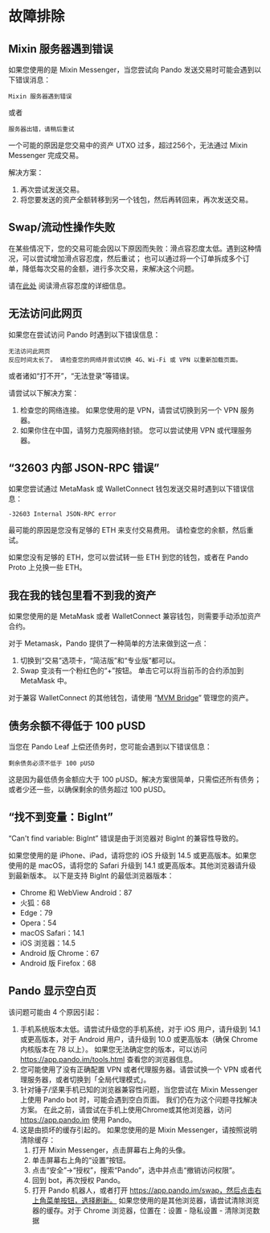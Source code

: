# 故障排除

## Mixin 服务器遇到错误

如果您使用的是 Mixin Messenger，当您尝试向 Pando 发送交易时可能会遇到以下错误消息：

```
Mixin 服务器遇到错误
```

或者

```
服务器出错，请稍后重试
```

一个可能的原因是您交易中的资产 UTXO 过多，超过256个，无法通过 Mixin Messenger 完成交易。

解决方案：

1. 再次尝试发送交易。
2. 将您要发送的资产全额转移到另一个钱包，然后再转回来，再次发送交易。

## Swap/流动性操作失败

在某些情况下，您的交易可能会因以下原因而失败：滑点容忍度太低。遇到这种情况，可以尝试增加滑点容忍度，然后重试；
也可以通过将一个订单拆成多个订单，降低每次交易的金额，进行多次交易，来解决这个问题。

请在[此处](./trade.md#slippage-tolerance) 阅读滑点容忍度的详细信息。

## 无法访问此网页

如果您在尝试访问 Pando 时遇到以下错误信息：

```
无法访问此网页
反应时间太长了。 请检查您的网络并尝试切换 4G、Wi-Fi 或 VPN 以重新加载页面。
```

或者诸如“打不开”，“无法登录”等错误。

请尝试以下解决方案：

1. 检查您的网络连接。 如果您使用的是 VPN，请尝试切换到另一个 VPN 服务器。
2. 如果你住在中国，请努力克服网络封锁。 您可以尝试使用 VPN 或代理服务器。

## “32603 内部 JSON-RPC 错误”

如果您尝试通过 MetaMask 或 WalletConnect 钱包发送交易时遇到以下错误信息：

```
-32603 Internal JSON-RPC error
```

最可能的原因是您没有足够的 ETH 来支付交易费用。 请检查您的余额，然后重试。

如果您没有足够的 ETH，您可以尝试转一些 ETH 到您的钱包，或者在 Pando Proto 上兑换一些 ETH。

## 我在我的钱包里看不到我的资产

如果您使用的是 MetaMask 或者 WalletConnect 兼容钱包，则需要手动添加资产合约。

对于 Metamask，Pando 提供了一种简单的方法来做到这一点：

1. 切换到“交易”选项卡，“简洁版”和“专业版”都可以。
2. Swap 变淡有一个粉红色的“+”按钮。 单击它可以将当前币的合约添加到 MetaMask 中。

对于兼容 WalletConnect 的其他钱包，请使用 “[MVM Bridge](https://bridge.mvm.app/)” 管理您的资产。

## 债务余额不得低于 100 pUSD

当您在 Pando Leaf 上偿还债务时，您可能会遇到以下错误信息：

```
剩余债务必须不低于 100 pUSD
```

这是因为最低债务金额应大于 100 pUSD。解决方案很简单，只需偿还所有债务；或者少还一些，以确保剩余的债务超过 100 pUSD。

## “找不到变量：BigInt”

“Can't find variable: BigInt” 错误是由于浏览器对 BigInt 的兼容性导致的。

如果您使用的是 iPhone、iPad，请将您的 iOS 升级到 14.5 或更高版本。如果您使用的是 macOS，请将您的 Safari 升级到 14.1 或更高版本。其他浏览器请升级到最新版本。 以下是支持 BigInt 的最低浏览器版本：

- Chrome 和 WebView Android：87
- 火狐：68
- Edge：79
- Opera：54
- macOS Safari：14.1
- iOS 浏览器：14.5
- Android 版 Chrome：67
- Android 版 Firefox：68

## Pando 显示空白页

该问题可能由 4 个原因引起：

1. 手机系统版本太低。请尝试升级您的手机系统，对于 iOS 用户，请升级到 14.1 或更高版本，对于 Android 用户，请升级到 10.0 或更高版本（确保 Chrome 内核版本在 78 以上）。
   如果您无法确定您的版本，可以访问 https://app.pando.im/tools.html 查看您的浏览器信息。
2. 您可能使用了没有正确配置 VPN 或者代理服务器。请尝试换一个 VPN 或者代理服务器，或者切换到「全局代理模式」。
3. 针对锤子/坚果手机已知的浏览器兼容性问题，当您尝试在 Mixin Messenger 上使用 Pando bot 时，可能会遇到空白页面。
   我们仍在为这个问题寻找解决方案。 在此之前，请尝试在手机上使用Chrome或其他浏览器，访问 https://app.pando.im 使用 Pando。
4. 这是由损坏的缓存引起的。 如果您使用的是 Mixin Messenger，请按照说明清除缓存：
   1. 打开 Mixin Messenger，点击屏幕右上角的头像。
   2. 单击屏幕右上角的“设置”按钮。
   3. 点击“安全”->“授权”，搜索“Pando”，选中并点击“撤销访问权限”。
   4. 回到 bot，再次授权 Pando。
   5. 打开 Pando 机器人，或者打开 https://app.pando.im/swap，然后点击右上角菜单按钮，选择刷新。
   如果您使用的是其他浏览器，请尝试清除浏览器的缓存。对于 Chrome 浏览器，位置在：设置 - 隐私设置 - 清除浏览数据

